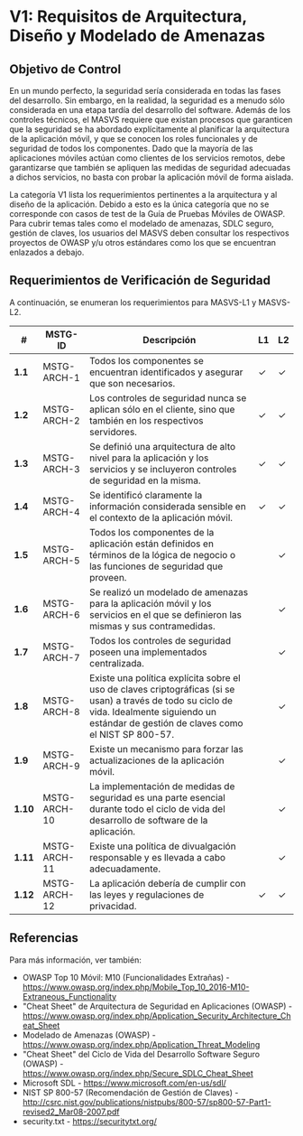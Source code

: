 # V1: Requisitos de Arquitectura, Diseño y Modelado de Amenazas

## Objetivo de Control

En un mundo perfecto, la seguridad sería considerada en todas las fases del desarrollo. Sin embargo, en la realidad, la seguridad es a menudo sólo considerada en una etapa tardía del desarrollo del software. Además de los controles técnicos, el MASVS requiere que existan procesos que garanticen que la seguridad se ha abordado explícitamente al planificar la arquitectura de la aplicación móvil, y que se conocen los roles funcionales y de seguridad de todos los componentes. Dado que la mayoría de las aplicaciones móviles actúan como clientes de los servicios remotos, debe garantizarse que también se apliquen las medidas de seguridad adecuadas a dichos servicios, no basta con probar la aplicación móvil de forma aislada.

La categoría V1 lista los requerimientos pertinentes a la arquitectura y al diseño de la aplicación. Debido a esto es la única categoría que no se corresponde con casos de test de la Guía de Pruebas Móviles de OWASP. Para cubrir temas tales como el modelado de amenazas, SDLC seguro, gestión de claves, los usuarios del MASVS deben consultar los respectivos proyectos de OWASP y/u otros estándares como los que se encuentran enlazados a debajo.



## Requerimientos de Verificación de Seguridad

A continuación, se enumeran los requerimientos para MASVS-L1 y MASVS-L2.

| # | MSTG-ID | Descripción | L1 | L2 |
| -- | -------- | ---------------------- | - | - |
| **1.1** | MSTG-ARCH-1 | Todos los componentes se encuentran identificados y asegurar que son necesarios. | ✓ | ✓ |
| **1.2** | MSTG-ARCH-2 | Los controles de seguridad nunca se aplican sólo en el cliente, sino que también en los respectivos servidores. | ✓ | ✓ |
| **1.3** | MSTG-ARCH-3 | Se definió una arquitectura de alto nivel para la aplicación y los servicios y se incluyeron controles de seguridad en la misma. | ✓ | ✓ |
| **1.4** | MSTG-ARCH-4 | Se identificó claramente la información considerada sensible en el contexto de la aplicación móvil. | ✓ | ✓ |
| **1.5** | MSTG-ARCH-5 | Todos los componentes de la aplicación están definidos en términos de la lógica de negocio o las funciones de seguridad que proveen. |  | ✓ |
| **1.6** | MSTG-ARCH-6 | Se realizó un modelado de amenazas para la aplicación móvil y los servicios en el que se definieron las mismas y sus contramedidas. |  | ✓ |
| **1.7** | MSTG-ARCH-7 | Todos los controles de seguridad poseen una implementados centralizada. |  | ✓ |
| **1.8** | MSTG-ARCH-8 | Existe una política explícita sobre el uso de claves criptográficas (si se usan) a través de todo su ciclo de vida. Idealmente siguiendo un estándar de gestión de claves como el NIST SP 800-57. |  | ✓ |
| **1.9** | MSTG-ARCH-9 | Existe un mecanismo para forzar las actualizaciones de la aplicación móvil. |  | ✓ |
| **1.10** | MSTG-ARCH-10 | La implementación de medidas de seguridad es una parte esencial durante todo el ciclo de vida del desarrollo de software de la aplicación. |  | ✓ |
| **1.11** | MSTG-ARCH-11 | Existe una política de divualgación responsable y es llevada a cabo adecuadamente. |  | ✓ |
| **1.12** | MSTG-ARCH-12 | La aplicación debería de cumplir con las leyes y regulaciones de privacidad. | ✓ | ✓ |



## Referencias

Para más información, ver también:

- OWASP Top 10 Móvil: M10 (Funcionalidades Extrañas) - <https://www.owasp.org/index.php/Mobile_Top_10_2016-M10-Extraneous_Functionality>
- "Cheat Sheet" de Arquitectura de Seguridad en Aplicaciones (OWASP) - <https://www.owasp.org/index.php/Application_Security_Architecture_Cheat_Sheet>
- Modelado de Amenazas (OWASP) - <https://www.owasp.org/index.php/Application_Threat_Modeling>
- "Cheat Sheet" del Ciclo de Vida del Desarrollo Software Seguro (OWASP) - <https://www.owasp.org/index.php/Secure_SDLC_Cheat_Sheet>
- Microsoft SDL - <https://www.microsoft.com/en-us/sdl/>
- NIST SP 800-57 (Recomendación de Gestión de Claves) - <http://csrc.nist.gov/publications/nistpubs/800-57/sp800-57-Part1-revised2_Mar08-2007.pdf>
- security.txt - <https://securitytxt.org/>
